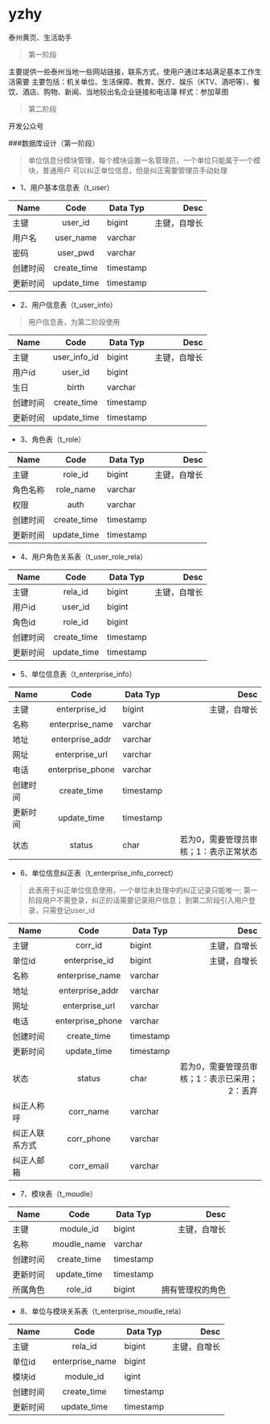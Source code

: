 # yzhy
泰州黄页、生活助手

>第一阶段

主要提供一些泰州当地一些网站链接，联系方式，使用户通过本站满足基本工作生活需要
主要包括：机关单位、生活保障、教育、医疗、娱乐（KTV、酒吧等）、餐饮、酒店、购物、新闻、当地较出名企业链接和电话簿
样式：参加草图

>第二阶段

开发公众号

###数据库设计（第一阶段）

>单位信息分模块管理，每个模块设置一名管理员，一个单位只能属于一个模块，普通用户
>可以纠正单位信息，但是纠正需要管理员手动处理

* 1、用户基本信息表（t_user）

|Name|Code|Data Typ|Desc|
|--------|:--------:|--------|--------:|
|主键|user_id|bigint|主键，自增长|
|用户名|user_name|varchar||
|密码|user_pwd|varchar||
|创建时间|create_time|timestamp||
|更新时间|update_time|timestamp||

* 2、用户信息表（t_user_info）

>用户信息表，为第二阶段使用

|Name|Code|Data Typ|Desc|
|--------|:--------:|--------|--------:|
|主键|user_info_id|bigint|主键，自增长|
|用户id|user_id|bigint||
|生日|birth|varchar||
|创建时间|create_time|timestamp||
|更新时间|update_time|timestamp||

* 3、角色表（t_role）

|Name|Code|Data Typ|Desc|
|--------|:--------:|--------|--------:|
|主键|role_id|bigint|主键，自增长|
|角色名称|role_name|varchar||
|权限|auth|varchar||
|创建时间|create_time|timestamp||
|更新时间|update_time|timestamp||

* 4、用户角色关系表（t_user_role_rela）

|Name|Code|Data Typ|Desc|
|--------|:--------:|--------|--------:|
|主键|rela_id|bigint|主键，自增长|
|用户id|user_id|bigint||
|角色id|role_id|bigint||
|创建时间|create_time|timestamp||
|更新时间|update_time|timestamp||

* 5、单位信息表（t_enterprise_info）

|Name|Code|Data Typ|Desc|
|--------|:--------:|--------|--------:|
|主键|enterprise_id|bigint|主键，自增长|
|名称|enterprise_name|varchar||
|地址|enterprise_addr|varchar||
|网址|enterprise_url|varchar||
|电话|enterprise_phone|varchar||
|创建时间|create_time|timestamp||
|更新时间|update_time|timestamp||
|状态|status|char|若为0，需要管理员审核；1：表示正常状态|

* 6、单位信息纠正表（t_enterprise_info_correct）

>此表用于纠正单位信息使用，一个单位未处理中的纠正记录只能唯一;
>第一阶段用户不需登录，纠正的话需要记录用户信息；
>到第二阶段引入用户登录，只需登记user_id

|Name|Code|Data Typ|Desc|
|--------|:--------:|--------|--------:|
|主键|corr_id|bigint|主键，自增长|
|单位id|enterprise_id|bigint|主键，自增长|
|名称|enterprise_name|varchar||
|地址|enterprise_addr|varchar||
|网址|enterprise_url|varchar||
|电话|enterprise_phone|varchar||
|创建时间|create_time|timestamp||
|更新时间|update_time|timestamp||
|状态|status|char|若为0，需要管理员审核；1：表示已采用；2：丢弃|
|纠正人称呼|corr_name|varchar||
|纠正人联系方式|corr_phone|varchar||
|纠正人邮箱|corr_email|varchar||


* 7、模块表（t_moudle）

|Name|Code|Data Typ|Desc|
|--------|:--------:|--------|--------:|
|主键|module_id|bigint|主键，自增长|
|名称|moudle_name|varchar||
|创建时间|create_time|timestamp||
|更新时间|update_time|timestamp||
|所属角色|role_id|bigint|拥有管理权的角色|

* 8、单位与模块关系表（t_enterprise_moudle_rela）

|Name|Code|Data Typ|Desc|
|--------|:--------:|--------|--------:|
|主键|rela_id|bigint|主键，自增长|
|单位id|enterprise_name|bigint||
|模块id|module_id|igint||
|创建时间|create_time|timestamp||
|更新时间|update_time|timestamp||



